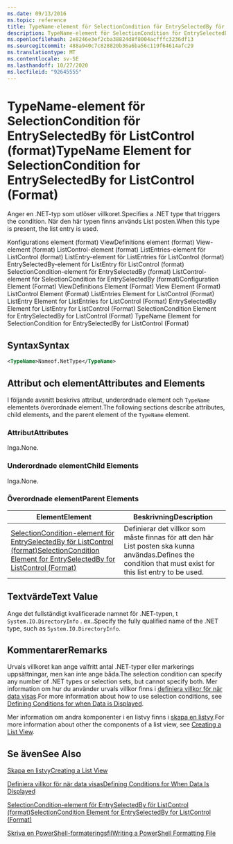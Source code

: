 ```yaml
---
ms.date: 09/13/2016
ms.topic: reference
title: TypeName-element för SelectionCondition för EntrySelectedBy för ListControl (format)
description: TypeName-element för SelectionCondition för EntrySelectedBy för ListControl (format)
ms.openlocfilehash: 2e8246e3ef2cba38824d8f8004acfffc3236df13
ms.sourcegitcommit: 488a940c7c828820b36a6ba56c119f64614afc29
ms.translationtype: MT
ms.contentlocale: sv-SE
ms.lasthandoff: 10/27/2020
ms.locfileid: "92645555"
---
```

# <a name="typename-element-for-selectioncondition-for-entryselectedby-for-listcontrol-format"></a><span data-ttu-id="a5881-103">TypeName-element för SelectionCondition för EntrySelectedBy för ListControl (format)</span><span class="sxs-lookup"><span data-stu-id="a5881-103">TypeName Element for SelectionCondition for EntrySelectedBy for ListControl (Format)</span></span>

<span data-ttu-id="a5881-104">Anger en .NET-typ som utlöser villkoret.</span><span class="sxs-lookup"><span data-stu-id="a5881-104">Specifies a .NET type that triggers the condition.</span></span> <span data-ttu-id="a5881-105">När den här typen finns används List posten.</span><span class="sxs-lookup"><span data-stu-id="a5881-105">When this type is present, the list entry is used.</span></span>

<span data-ttu-id="a5881-106">Konfigurations element (format) ViewDefinitions element (format) View-element (format) ListControl-element (format) ListEntries-element för ListControl (format) ListEntry-element för ListEntries för ListControl (format) EntrySelectedBy-element för ListEntry för ListControl (format) SelectionCondition-element för EntrySelectedBy (format) ListControl-element för SelectionCondition för EntrySelectedBy (format)</span><span class="sxs-lookup"><span data-stu-id="a5881-106">Configuration Element (Format) ViewDefinitions Element (Format) View Element (Format) ListControl Element (Format) ListEntries Element for ListControl (Format) ListEntry Element for ListEntries for ListControl (Format) EntrySelectedBy Element for ListEntry for ListControl (Format) SelectionCondition Element for EntrySelectedBy for ListControl (Format) TypeName Element for SelectionCondition for EntrySelectedBy for ListControl (Format)</span></span>

## <a name="syntax"></a><span data-ttu-id="a5881-107">Syntax</span><span class="sxs-lookup"><span data-stu-id="a5881-107">Syntax</span></span>

```xml
<TypeName>Nameof.NetType</TypeName>
```

## <a name="attributes-and-elements"></a><span data-ttu-id="a5881-108">Attribut och element</span><span class="sxs-lookup"><span data-stu-id="a5881-108">Attributes and Elements</span></span>

<span data-ttu-id="a5881-109">I följande avsnitt beskrivs attribut, underordnade element och `TypeName` elementets överordnade element.</span><span class="sxs-lookup"><span data-stu-id="a5881-109">The following sections describe attributes, child elements, and the parent element of the `TypeName` element.</span></span>

### <a name="attributes"></a><span data-ttu-id="a5881-110">Attribut</span><span class="sxs-lookup"><span data-stu-id="a5881-110">Attributes</span></span>

<span data-ttu-id="a5881-111">Inga.</span><span class="sxs-lookup"><span data-stu-id="a5881-111">None.</span></span>

### <a name="child-elements"></a><span data-ttu-id="a5881-112">Underordnade element</span><span class="sxs-lookup"><span data-stu-id="a5881-112">Child Elements</span></span>

<span data-ttu-id="a5881-113">Inga.</span><span class="sxs-lookup"><span data-stu-id="a5881-113">None.</span></span>

### <a name="parent-elements"></a><span data-ttu-id="a5881-114">Överordnade element</span><span class="sxs-lookup"><span data-stu-id="a5881-114">Parent Elements</span></span>

|<span data-ttu-id="a5881-115">Element</span><span class="sxs-lookup"><span data-stu-id="a5881-115">Element</span></span>|<span data-ttu-id="a5881-116">Beskrivning</span><span class="sxs-lookup"><span data-stu-id="a5881-116">Description</span></span>|
|-------------|-----------------|
|[<span data-ttu-id="a5881-117">SelectionCondition-element för EntrySelectedBy för ListControl (format)</span><span class="sxs-lookup"><span data-stu-id="a5881-117">SelectionCondition Element for EntrySelectedBy for ListControl (Format)</span></span>](./selectioncondition-element-for-entryselectedby-for-listcontrol-format.md)|<span data-ttu-id="a5881-118">Definierar det villkor som måste finnas för att den här List posten ska kunna användas.</span><span class="sxs-lookup"><span data-stu-id="a5881-118">Defines the condition that must exist for this list entry to be used.</span></span>|

## <a name="text-value"></a><span data-ttu-id="a5881-119">Textvärde</span><span class="sxs-lookup"><span data-stu-id="a5881-119">Text Value</span></span>

<span data-ttu-id="a5881-120">Ange det fullständigt kvalificerade namnet för .NET-typen, t `System.IO.DirectoryInfo` . ex..</span><span class="sxs-lookup"><span data-stu-id="a5881-120">Specify the fully qualified name of the .NET type, such as `System.IO.DirectoryInfo`.</span></span>

## <a name="remarks"></a><span data-ttu-id="a5881-121">Kommentarer</span><span class="sxs-lookup"><span data-stu-id="a5881-121">Remarks</span></span>

<span data-ttu-id="a5881-122">Urvals villkoret kan ange valfritt antal .NET-typer eller markerings uppsättningar, men kan inte ange båda.</span><span class="sxs-lookup"><span data-stu-id="a5881-122">The selection condition can specify any number of .NET types or selection sets, but cannot specify both.</span></span> <span data-ttu-id="a5881-123">Mer information om hur du använder urvals villkor finns i [definiera villkor för när data visas](./defining-conditions-for-displaying-data.md).</span><span class="sxs-lookup"><span data-stu-id="a5881-123">For more information about how to use selection conditions, see [Defining Conditions for when Data is Displayed](./defining-conditions-for-displaying-data.md).</span></span>

<span data-ttu-id="a5881-124">Mer information om andra komponenter i en listvy finns i [skapa en listvy](./creating-a-list-view.md).</span><span class="sxs-lookup"><span data-stu-id="a5881-124">For more information about other the components of a list view, see [Creating a List View](./creating-a-list-view.md).</span></span>

## <a name="see-also"></a><span data-ttu-id="a5881-125">Se även</span><span class="sxs-lookup"><span data-stu-id="a5881-125">See Also</span></span>

[<span data-ttu-id="a5881-126">Skapa en listvy</span><span class="sxs-lookup"><span data-stu-id="a5881-126">Creating a List View</span></span>](./creating-a-list-view.md)

[<span data-ttu-id="a5881-127">Definiera villkor för när data visas</span><span class="sxs-lookup"><span data-stu-id="a5881-127">Defining Conditions for When Data Is Displayed</span></span>](./defining-conditions-for-displaying-data.md)

[<span data-ttu-id="a5881-128">SelectionCondition-element för EntrySelectedBy för ListControl (format)</span><span class="sxs-lookup"><span data-stu-id="a5881-128">SelectionCondition Element for EntrySelectedBy for ListControl (Format)</span></span>](./selectioncondition-element-for-entryselectedby-for-listcontrol-format.md)

[<span data-ttu-id="a5881-129">Skriva en PowerShell-formateringsfil</span><span class="sxs-lookup"><span data-stu-id="a5881-129">Writing a PowerShell Formatting File</span></span>](./writing-a-powershell-formatting-file.md)

